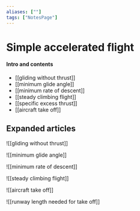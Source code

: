 ```yaml
---
aliases: [""]
tags: ["NotesPage"]
---
```


# Simple accelerated flight

#### Intro and contents
- [[gliding without thrust]]
- [[minimum glide angle]]
- [[minimum rate of descent]]
- [[steady climbing flight]]
- [[specific excess thrust]]
- [[aircraft take off]]


## Expanded articles

![[gliding without thrust]]

![[minimum glide angle]]

![[minimum rate of descent]]

![[steady climbing flight]]

![[aircraft take off]]

![[runway length needed for take off]]